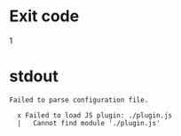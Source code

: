 # Exit code
1

# stdout
```
Failed to parse configuration file.

  x Failed to load JS plugin: ./plugin.js
  |   Cannot find module './plugin.js'

```
